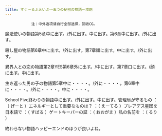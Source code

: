 ```yaml
---
title: すく～るふぁいぶ～五つの秘密の物語～攻略
---
```


                注：中外选项请自行全部选择，回收CG。

魔法使いの物語第5章中に出す。/外に出す。中に出す。第6章中に出す。/外に出す。

殺し屋の物語第6章中に出す。/外に出す。第7章顔に出す。中に出す。/外に出す。

異界人との恋の物語第2章YES第6章外に出す。/中に出す。第7章口に出す。/顔に出す。中に出す。

生き返った男の子の物語第5章中に・・・・。/外に・・・・。第6章中に・・・・。/外に・・・・。中に・・・・。

School Five終わりの物語中に出す。/外に出す。中に出す。管理局が守るもの ：（ げーと ）エネルギーとして重要なものは？ ：（ えーてる ）プレアデス星団を日本語で ：（ すばる ）ゲートキーパーの証 ：（ おおがま ）私の名前を ：（ るり ）

終わらない物語ハッピーエンドのほうが良いよね。
              

